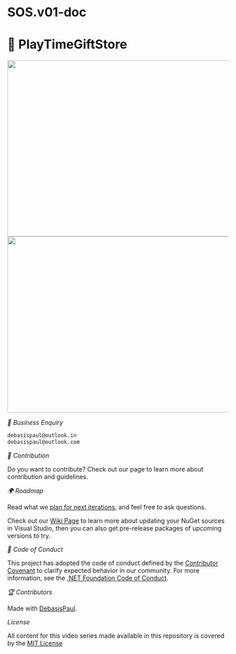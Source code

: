 # SOS.v01-doc

# 🧰 PlayTimeGiftStore

<img src="https://fly.namesbee.com/storage/2021/12/cute-name-for-shop-online.jpg?strip=all&lossy=1&webp=80&ssl=1" style="width:800px;height:400px;">
<img src="https://fly.namesbee.com/storage/2021/12/online-shop-name.jpg?strip=all&lossy=1&webp=80&ssl=1" style="width:800px;height:400px;">


*👀 Business Enquiry*

```Email 
debasispaul@outlook.in 
debasispaul@outlook.com
```
*🚀 Contribution*

Do you want to contribute? Check out our []() page to learn more about contribution and guidelines.

*🌍 Roadmap*

Read what we [plan for next iterations](), and feel free to ask questions.

Check out our [Wiki Page](https://github.com/CommunityToolkit/WindowsCommunityToolkit/wiki) to learn more about updating your NuGet sources in Visual Studio, then you can also get pre-release packages of upcoming versions to try.

*📄 Code of Conduct*

This project has adopted the code of conduct defined by the [Contributor Covenant](http://contributor-covenant.org/) to clarify expected behavior in our community.
For more information, see the [.NET Foundation Code of Conduct](http://www.dotnetfoundation.org/code-of-conduct).


*🏆 Contributors*

Made with [DebasisPaul](https://sites.google.com/view/debasispaul).

*License*

All content for this video series made available in this repository is covered by the [MIT License](https://github.com/DebasisPaul/AMAZON/blob/master/LICENSE.txt)

